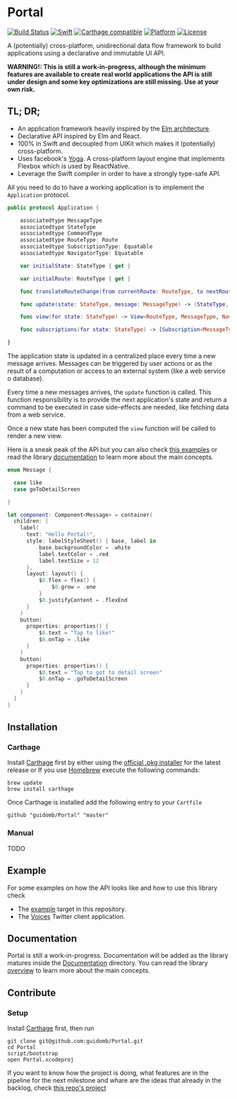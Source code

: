 Portal
======

[![Build Status](https://www.bitrise.io/app/35802d5e71a76792/status.svg?token=Lk2FPQhMq_PaxQDKN47dRA&branch=master)](https://www.bitrise.io/app/35802d5e71a76792)
[![Swift](https://img.shields.io/badge/swift-3-orange.svg?style=flat)](#)
[![Carthage compatible](https://img.shields.io/badge/Carthage-compatible-4BC51D.svg?style=flat)](https://github.com/Carthage/Carthage)
[![Platform](https://img.shields.io/badge/platform-iOS-lightgrey.svg?style=flat)](#)
[![License](https://img.shields.io/badge/license-MIT-blue.svg?style=flat)](https://opensource.org/licenses/MIT)

A (potentially) cross-platform, unidirectional data flow framework to build applications using a declarative and immutable UI API.

**WARNING!: This is still a work-in-progress, although the minimum features are available to create real world applications the API is still under design and some key optimizations are still missing. Use at your own risk.**

## TL; DR;

 * An application framework heavily inspired by the [Elm architecture](https://guide.elm-lang.org/architecture/).
 * Declarative API inspired by Elm and React.
 * 100% in Swift and decoupled from UIKit which makes it (potentially) cross-platform.
 * Uses facebook's [Yoga](https://github.com/facebook/yoga). A cross-platform layout engine that implements Flexbox which is used by ReactNative.
 * Leverage the Swift compiler in order to have a strongly type-safe API.



All you need to do to have a working application is to implement the `Application` protocol.

```swift
public protocol Application {

    associatedtype MessageType
    associatedtype StateType
    associatedtype CommandType
    associatedtype RouteType: Route
    associatedtype SubscriptionType: Equatable
    associatedtype NavigatorType: Equatable

    var initialState: StateType { get }

    var initialRoute: RouteType { get }

    func translateRouteChange(from currentRoute: RouteType, to nextRoute: RouteType) -> MessageType?

    func update(state: StateType, message: MessageType) -> (StateType, CommandType?)?

    func view(for state: StateType) -> View<RouteType, MessageType, NavigatorType>

    func subscriptions(for state: StateType) -> [Subscription<MessageType, RouteType, SubscriptionType>]

}
```

The application state is updated in a centralized place every time a new message arrives. Messages can be triggered by user actions or as the result of a computation or access to an external system (like a web service o database).

Every time a new messages arrives, the `update` function is called. This function responsibility is to provide the next application's state and return a command to be executed in case side-effects are needed, like fetching data from a web service.

Once a new state has been computed the `view` function will be called to render a new view.

Here is a sneak peak of the API but you can also check [this examples](https://github.com/guidomb/Portal#example) or read the library [documentation](./Documentation/View.md) to learn more about the main concepts.

```swift
enum Message {

  case like
  case goToDetailScreen

}

let component: Component<Message> = container(
  children: [
    label(
      text: "Hello Portal!",
      style: labelStyleSheet() { base, label in
          base.backgroundColor = .white
          label.textColor = .red
          label.textSize = 12
      },
      layout: layout() {
          $0.flex = flex() {
              $0.grow = .one
          }
          $0.justifyContent = .flexEnd
      }
    )
    button(
      properties: properties() {
          $0.text = "Tap to like!"
          $0.onTap = .like
      }
    )
    button(
      properties: properties() {
          $0.text = "Tap to got to detail screen"
          $0.onTap = .goToDetailScreen
      }
    )
  ]
)
```

## Installation

### Carthage

Install [Carthage](https://github.com/Carthage/Carthage) first by either using the [official .pkg installer](https://github.com/Carthage/Carthage/releases) for the latest release or If you use [Homebrew](http://brew.sh) execute the following commands:

```
brew update
brew install carthage
```

Once Carthage is installed add the following entry to your `Cartfile`

```
github "guidomb/Portal" "master"
```

### Manual

TODO

## Example

For some examples on how the API looks like and how to use this library check

 * The [example](./Example) target in this repository.
 * The [Voices](https://github.com/guidomb/voices) Twitter client application.

## Documentation

Portal is still a work-in-progress. Documentation will be added as the library matures inside the [Documentation](./Documentation) directory.
You can read the library [overview](./Documentation/Overview.md) to learn more about the main concepts.

## Contribute

### Setup

Install [Carthage](https://github.com/Carthage/Carthage) first, then run

```
git clone git@github.com:guidomb/Portal.git
cd Portal
script/bootstrap
open Portal.xcodeproj
```

If you want to know how the project is doing, what features are in the pipeline for the next milestone and whare are the ideas that already in the backlog, check [this repo's project](https://github.com/guidomb/Portal/projects/1)
